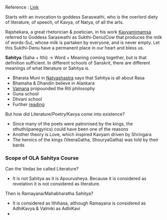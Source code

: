 Reference : [Link](https://www.youtube.com/watch?v=RRvpEdikcHI&list=PLlNdduOe1pp3ORnlKtQTQ7joq9G-HmTtJ&index=1&t=3453s)

Starts with an invocation to goddess Saraswathi, who is the overlord diety of literature, of speech, of Kavya, of Natya, of all the arts. 

Rajshekara, a great rhetorician & poetician, in his work [Kavyamimamsa](https://www.wisdomlib.org/hinduism/essay/kavyamimamsa-of-rajasekhara-study) referred to Goddess Saraswathi as Sukthi-Denu(Cow that produces the milk of words-Su), whose milk is partaken by everyone, and is never empty. Let this Sukthi-Denu have a permanent place in our heart and bless us.

**Sahitya** (Saha + Ithi) -> Word + Meaning coming together, but is that definition sufficient. In different schools of Sanskrit, there are different meanings of what literature or Sahitya is.
* Bharata Muni in [Natyashastra](https://www.wisdomlib.org/hinduism/book/the-natyashastra) says that Sahitya is all about Rasa
* Bhamaha & Dhandin believe in Alankara
* [Vamana](https://en.wikipedia.org/wiki/Acharya_Vamana) propounded the Riti philosophy
* Guna school
* Dhvani school
* Further [reading](https://nivedita2015.wordpress.com/2016/07/12/history-of-sanskrit-poetics-short-notes/)

But how did Literature/Poetry/Kavya come into existence?
* Since many of the poets were patronised by the kings, the sthuthi(panegyrics) could have been one of the reasons
* Another theory is Love, which inspired Kavyam driven by Shringara
* The heroics of the kings (VeeraGatha, ShouryaGatha) was told by their bards

### Scope of OLA Sahitya Course

Can the Vedas be called Literature?
* It is not Sahitya as it is Apourusheya. Because it is considered as revelation it is not considered as literature.

Then is Ramayana/Mahabharatha Sahitya?
* It is considered as Ithihasa, although Ramayana is considered as AdhiKavya & Valmiki as AdhiKavi
* 

